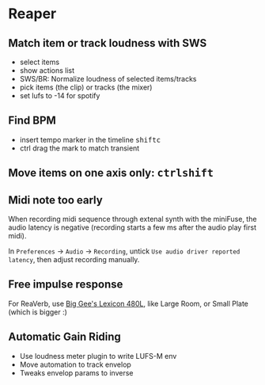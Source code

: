 # Reaper

## Match item or track loudness with SWS

- select items
- show actions list
- SWS/BR: Normalize loudness of selected items/tracks
- pick items (the clip) or tracks (the mixer)
- set lufs to -14 for spotify

## Find BPM

- insert tempo marker in the timeline <kbd>shift</kbd><kbd>c</kbd>
- ctrl drag the mark to match transient

## Move items on one axis only: <kbd>ctrl</kbd><kbd>shift</kbd>

## Midi note too early

When recording midi sequence through extenal synth with the miniFuse,
the audio latency is negative (recording starts a few ms after the audio play first midi).

In `Preferences` -> `Audio` -> `Recording`, untick `Use audio driver reported latency`, then adjust recording manually.

## Free impulse response

For ReaVerb, use [Big Gee's Lexicon 480L](https://grantnelson.co/article/1/lexicon-480l-free-impulse-responses), like Large Room, or Small Plate (which is bigger :)

## Automatic Gain Riding

- Use loudness meter plugin to write LUFS-M env
- Move automation to track envelop
- Tweaks envelop params to inverse
